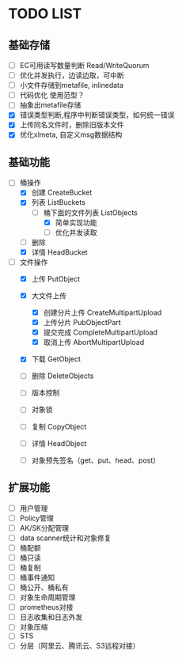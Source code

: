 # TODO LIST

## 基础存储

- [ ] EC可用读写数量判断 Read/WriteQuorum
- [ ] 优化并发执行，边读边取，可中断
- [ ] 小文件存储到metafile, inlinedata
- [ ] 代码优化 使用范型？
- [ ] 抽象出metafile存储
- [x] 错误类型判断,程序中判断错误类型，如何统一错误
- [x] 上传同名文件时，删除旧版本文件
- [x] 优化xlmeta, 自定义msg数据结构

## 基础功能

- [ ] 桶操作
  - [x] 创建 CreateBucket
  - [x] 列表 ListBuckets
    - [ ] 桶下面的文件列表 ListObjects
      - [x] 简单实现功能
      - [ ] 优化并发读取
  - [ ] 删除
  - [x] 详情 HeadBucket
- [ ] 文件操作
  - [x] 上传 PutObject
  - [x] 大文件上传
    - [x] 创建分片上传 CreateMultipartUpload
    - [x] 上传分片 PubObjectPart
    - [x] 提交完成 CompleteMultipartUpload
    - [x] 取消上传 AbortMultipartUpload
  - [x] 下载 GetObject
  - [ ] 删除 DeleteObjects
  - [ ] 版本控制
  - [ ] 对象锁
  - [ ] 复制 CopyObject
  - [ ] 详情 HeadObject
  - [ ] 对象预先签名（get、put、head、post）

  
## 扩展功能
- [ ] 用户管理
- [ ] Policy管理
- [ ] AK/SK分配管理
- [ ] data scanner统计和对象修复
- [ ] 桶配额
- [ ] 桶只读
- [ ] 桶复制
- [ ] 桶事件通知
- [ ] 桶公开、桶私有
- [ ] 对象生命周期管理
- [ ] prometheus对接
- [ ] 日志收集和日志外发
- [ ] 对象压缩
- [ ] STS
- [ ] 分层（阿里云、腾讯云、S3远程对接）
